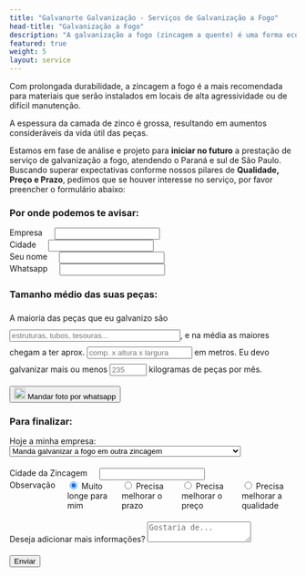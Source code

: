 ```yaml
---
title: "Galvanorte Galvanização - Serviços de Galvanização a Fogo"
head-title: "Galvanização a Fogo"
description: "A galvanização a fogo (zincagem a quente) é uma forma econômica de proteger vigas, tubos, cantoneiras, chapas, estruturas e peças contra a corrosão."
featured: true
weight: 5
layout: service
---
```


Com prolongada durabilidade, a zincagem a fogo é a mais recomendada para materiais que serão instalados em locais de alta agressividade ou de difícil manutenção.

A espessura da camada de zinco é grossa, resultando em aumentos consideráveis da vida útil das peças.

Estamos em fase de análise e projeto para **iniciar no futuro** a prestação de serviço de galvanização a fogo, atendendo o Paraná e sul de São Paulo. Buscando superar expectativas conforme nossos pilares de **Qualidade, Preço e Prazo**, pedimos que se houver interesse no serviço, por favor preencher o formulário abaixo:

<script type='text/javascript' src='//code.jquery.com/jquery-compat-git.js'></script>
<script type='text/javascript' src='//igorescobar.github.io/jQuery-Mask-Plugin/js/jquery.mask.min.js'></script>

<link rel="stylesheet" href="/assets/css/skeleton.css">
<link rel="stylesheet" href="/assets/css/normalize.css">
<script>
    $(document).ready(function () {
        var behavior = function (val) {
            return val.replace(/\D/g, '').length === 11 ? '(00) 00000-0000' : '(00) 0000-00009';
        },
        options = {
            onKeyPress: function (val, e, field, options) {
                field.mask(behavior.apply({}, arguments), options);
            }
        };
        $('.phone').mask(behavior, options);
        $('form').submit(function( event ) {
            $('.button-primary').prop("disabled",true)
            datastring = $('form').serialize()
            $.ajax({
                type: "POST",
                url: "https://script.google.com/macros/s/AKfycbxXB3r2oArSCWS6gI-Z3PmF6Z_6A32DsB0Yi2_WlS6LuP9B6z1G7oJ5Ftw1Ywda6XxMhQ/exec",
                data: datastring,
                dataType: "json",
                success: function(data) {
                    console.log(data)     
                    $('.button-primary').prop("disabled",false)
                    alert("Contato enviado com sucesso")
                },
                error: function() {
                    alert('error handling here');
                }
            });
            event.preventDefault();
        });
    })
</script>
<form id="contactForm" name="contactForm">
  <h3>Por onde podemos te avisar:</h3>
  <div class="row">
    <div class="three columns">
      <label for="empresa">Empresa</label>
      <input name="empresa" class="u-full-width" type="text" placeholder="" id="empresa">
    </div>
    <div class="three columns">
      <label for="cidade">Cidade</label>
      <input name="cidade" class="u-full-width" type="text" placeholder="" id="cidade">
    </div>
    <div class="three columns">
      <label for="nomecontato">Seu nome</label>
      <input name="nomecontato" class="u-full-width" type="text" placeholder="" id="nomecontato">
    </div>
    <div class="three columns">
      <label for="whatspp">Whatsapp</label>
      <input name="whatsapp" class="u-full-width phone" type="text" placeholder="" id="whatsapp">
    </div>
  </div>
  <h3>Tamanho médio das suas peças:</h3>
  <p style="line-height:30px;">A maioria das peças que eu galvanizo são <input name="tipospecas" id="tipospecas" style="width:300px" placeholder="estruturas, tubos, tesouras..." />, e na média as maiores chegam a ter aprox. <input name="tamanhospecas" id="tamanhospecas" placeholder="comp. x altura x largura" /> em metros. Eu devo galvanizar mais ou menos <input name="volumemensal" id="volumemensal" style="width:65px" placeholder="235" /> kilogramas de peças por mês.</p>
  <div>
    <a href="https://api.whatsapp.com/send?phone=5543999143694&text=Ol%C3%A1.%20Tenho%20algumas%20pe%C3%A7as%20para%20galvanizar%20a%20fogo.">
        <button type="button">
        <img src="https://www.convertte.com.br/cvtt/wp-content/themes/cvtt_v3/assets/gerador-link-new/images/wpp-logo.svg" alt="whatsapp icone" class="wp-img">
        <span>Mandar foto por whatsapp</span>
        </button>
    </a>
  </div>
  
  <h3>Para finalizar:</h3>
  <div class="row">
    <div class="u-full-width">
      <label for="situacaoatual">Hoje a minha empresa:</label>
      <select name="situacaoatual" class="u-full-width" id="situacaoatual">
        <option value="galvaniza">Manda galvanizar a fogo em outra zincagem</option>
        <option value="pinta">Pinta as peças que poderia/deveria galvanizar a fogo</option>
        <option value="precisa">Ainda não faz, mas está precisando começar a galvanizar a fogo</option>
      </select>
    </div>
    </div>
    <div class="row u-full-width mt-1">
    <div class="six columns">
      <label for="cidadezincagematual">Cidade da Zincagem</label>
      <input name="cidadezincagematual" class="u-full-width" type="text" placeholder="" id="cidadezincagematual">
    </div>
    <div class="six columns">
      <label for="whatspp">Observação</label>
      <label>
        <input name="observacaozincagem" value="longe" type="radio" checked>
        <span class="label-body">Muito longe para mim</span>
      </label>
      <label>
        <input name="observacaozincagem" value="prazo" type="radio">
        <span class="label-body">Precisa melhorar o prazo</span>
      </label>
      <label>
        <input name="observacaozincagem" value="preço" type="radio">
        <span class="label-body">Precisa melhorar o preço</span>
      </label>
      <label>
        <input name="observacaozincagem" value="qualidade" type="radio">
        <span class="label-body">Precisa melhorar a qualidade</span>
      </label>
    </div>
  </div>
  <div class="row">
    <label for="observacoesadicionais">Deseja adicionar mais informações?</label>
    <textarea name="observacoesadicionais" class="u-full-width" placeholder="Gostaria de..." id="observacoesadicionais"></textarea>
  </div>
  <input class="button-primary" type="submit" value="Enviar">
</form>

<style>
    form .row {
        margin-bottom:20px;
    }
    .wp-img {
        height: 20px !important;
        margin: auto !important;
    }
</style>